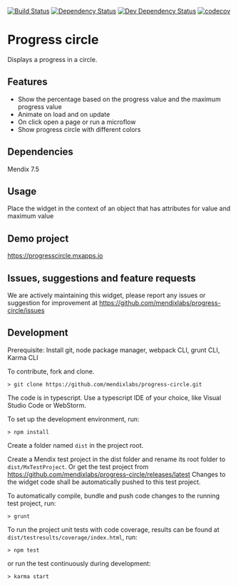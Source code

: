 [![Build Status](https://travis-ci.org/mendixlabs/progress-circle.svg?branch=master)](https://travis-ci.org/mendixlabs/progress-circle)
[![Dependency Status](https://david-dm.org/mendixlabs/progress-circle.svg)](https://david-dm.org/mendixlabs/progress-circle)
[![Dev Dependency Status](https://david-dm.org/mendixlabs/progress-circle.svg#info=devDependencies)](https://david-dm.org/mendixlabs/progress-circle#info=devDependencies)
[![codecov](https://codecov.io/gh/mendixlabs/progress-circle/branch/master/graph/badge.svg)](https://codecov.io/gh/mendixlabs/progress-circle)

# Progress circle
Displays a progress in a circle.

## Features
* Show the percentage based on the progress value and the maximum progress value
* Animate on load and on update
* On click open a page or run a microflow
* Show progress circle with different colors

## Dependencies
Mendix 7.5

## Usage
Place the widget in the context of an object that has attributes for value and maximum value

## Demo project
https://progresscircle.mxapps.io

## Issues, suggestions and feature requests
We are actively maintaining this widget, please report any issues or suggestion for improvement at https://github.com/mendixlabs/progress-circle/issues

## Development
Prerequisite: Install git, node package manager, webpack CLI, grunt CLI, Karma CLI

To contribute, fork and clone.

    > git clone https://github.com/mendixlabs/progress-circle.git

The code is in typescript. Use a typescript IDE of your choice, like Visual Studio Code or WebStorm.

To set up the development environment, run:

    > npm install

Create a folder named `dist` in the project root.


Create a Mendix test project in the dist folder and rename its root folder to `dist/MxTestProject`. Or get the test project from https://github.com/mendixlabs/progress-circle/releases/latest Changes to the widget code shall be automatically pushed to this test project.

To automatically compile, bundle and push code changes to the running test project, run:

    > grunt

To run the project unit tests with code coverage, results can be found at `dist/testresults/coverage/index.html`, run:

    > npm test

or run the test continuously during development:

    > karma start
